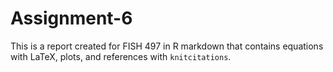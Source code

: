 # Assignment-6

This is a report created for FISH 497 in R markdown that contains equations with LaTeX, plots, and references with `knitcitations`.